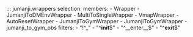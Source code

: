 ::: jumanji.wrappers
    selection:
      members:
        - Wrapper
        - JumanjiToDMEnvWrapper
        - MultiToSingleWrapper
        - VmapWrapper
        - AutoResetWrapper
        - JumanjiToGymWrapper
        - JumanjiToGymWrapper
        - jumanji_to_gym_obs
      filters:
        - "!^_"
        - "^__init__$"
        - "^__enter__$"
        - "^__exit__$"
